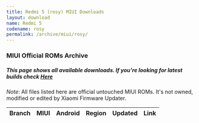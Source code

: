 ```yaml
---
title: Redmi 5 (rosy) MIUI Downloads
layout: download
name: Redmi 5
codename: rosy
permalink: /archive/miui/rosy/
---
```

### MIUI Official ROMs Archive
##### This page shows all available downloads. If you're looking for latest builds check [Here](/miui/rosy/)
*Note*: All files listed here are official untouched MIUI ROMs. It's not owned, modified or edited by Xiaomi Firmware Updater.


<div class="table-responsive-md" id="table-wrapper">
<table id="miui" class="compact table table-striped table-hover table-sm">
    <thead class="thead-dark">
        <tr>
            <th>Branch</th>
            <th>MIUI</th>
            <th>Android</th>
            <th>Region</th>
            <th>Updated</th>
            <th>Link</th>
        </tr>
    </thead>
    <script>loadMiuiArchive('rosy')</script>
</table>
</div>


